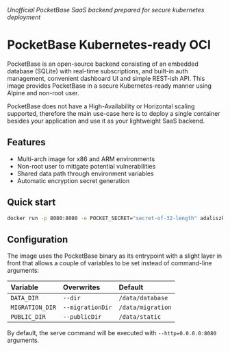 _Unofficial PocketBase SaaS backend prepared for secure kubernetes deployment_

# PocketBase Kubernetes-ready OCI

PocketBase is an open-source backend consisting of an embedded database (SQLite) with real-time subscriptions, and
built-in auth management, convenient dashboard UI and simple REST-ish API. This image provides PocketBase in a secure
Kubernetes-ready manner using Alpine and non-root user.

PocketBase does not have a High-Availability or Horizontal scaling supported, therefore the main use-case here is to
deploy a single container besides your application and use it as your lightweight SaaS backend.

## Features

- Multi-arch image for x86 and ARM environments
- Non-root user to mitigate potential vulnerabilities
- Shared data path through environment variables
- Automatic encryption secret generation

## Quick start

```bash
docker run -p 8080:8080 -e POCKET_SECRET="secret-of-32-length" adaliszk/pocketbase
```

## Configuration

The image uses the PocketBase binary as its entrypoint with a slight layer in front that allows a couple of variables to
be set instead of command-line arguments:

| Variable        | Overwrites       | Default           |
|:----------------|:-----------------|:------------------|
| `DATA_DIR`      | `--dir`          | `/data/database`  |
| `MIGRATION_DIR` | `--migrationDir` | `/data/migration` |
| `PUBLIC_DIR`    | `--publicDir`    | `/data/static`    |

By default, the serve command will be executed with `--http=0.0.0.0:8080` arguments.